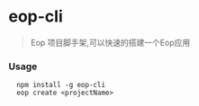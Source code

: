 # eop-cli
> Eop 项目脚手架,可以快速的搭建一个Eop应用

### Usage
```
  npm install -g eop-cli 
  eop create <projectName>
```